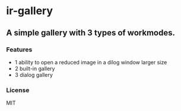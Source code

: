 # ir-gallery

## A simple gallery with 3 types of workmodes.

### Features

- 1 ability to open a reduced image in a dilog window larger size
- 2 built-in gallery
- 3 dialog gallery

### License
MIT